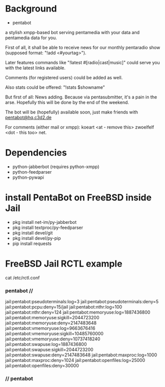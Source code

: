 
Background
==========
* pentabot

a stylish xmpp-based bot serving pentamedia with your data and pentamedia data for you.

First of all, it shall be able to receive news for our monthly pentaradio show (supposed format: "!add <url> <your text> <#yourtag>").

Later features commands like "!latest #[radio|cast|music]" could serve you with the latest links available.

Comments (for registered users) could be added as well.

Also stats could be offered: "!stats $showname"

But first of all: News adding. Because via pentasubmitter, it's a pain in the arse.
Hopefully this will be done by the end of the weekend.

The bot will be (hopefully) available soon, just make friends with pentabot@hq.c3d2.de

For comments (either mail or xmpp): koeart <at - remove this> zwoelfelf <dot - this too> net.

Dependencies
============
* python-jabberbot (requires python-xmpp)
* python-feedparser
* python-pywapi

install PentaBot on FreeBSD inside Jail
=======================================
* pkg install net-im/py-jabberbot
* pkg install textproc/py-feedparser
* pkg install devel/git
* pkg install devel/py-pip
* pip install requests

FreeBSD Jail RCTL example
=========================
cat /etc/rctl.conf 

### pentabot // ###
jail:pentabot:pseudoterminals:log=3
jail:pentabot:pseudoterminals:deny=5
jail:pentabot:pcpu:deny=15/jail
jail:pentabot:nthr:log=100
jail:pentabot:nthr:deny=124
jail:pentabot:memoryuse:log=1887436800 
jail:pentabot:memoryuse:sigkill=2044723200
jail:pentabot:memoryuse:deny=2147483648  
jail:pentabot:vmemoryuse:log=9663676416
jail:pentabot:vmemoryuse:sigkill=10485760000
jail:pentabot:vmemoryuse:deny=10737418240
jail:pentabot:swapuse:log=1887436800
jail:pentabot:swapuse:sigkill=2044723200
jail:pentabot:swapuse:deny=2147483648
jail:pentabot:maxproc:log=1000
jail:pentabot:maxproc:deny=1024
jail:pentabot:openfiles:log=25000
jail:pentabot:openfiles:deny=30000
### // pentabot ###

